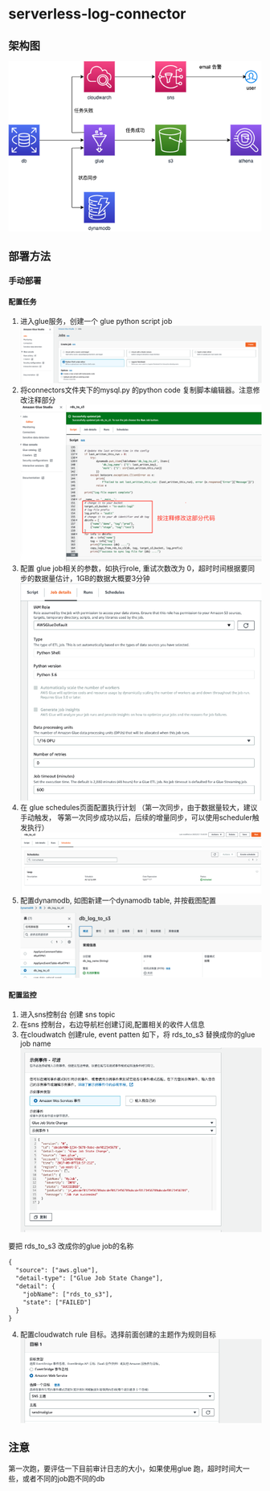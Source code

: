 # serverless-log-connector

## 架构图
![架构图](/assets/rdslog.drawio.png)

## 部署方法
### 手动部署

#### 配置任务
1. 进入glue服务，创建一个 glue python script job
![glue job](/assets/glue_job1.png)
2. 将connectors文件夹下的mysql.py 的python code  复制脚本编辑器。注意修改注释部分
![glue job](/assets/gcode.png)
3. 配置 glue job相关的参数，如执行role, 重试次数改为 0，超时时间根据要同步的数据量估计，1GB的数据大概要3分钟
![glue job](/assets/glueconfig.png)
4. 在 glue schedules页面配置执行计划 （第一次同步，由于数据量较大，建议手动触发， 等第一次同步成功以后，后续的增量同步，可以使用scheduler触发执行）
![glue job](/assets/glueschedule.png)
5. 配置dynamodb, 如图新建一个dynamodb table, 并按截图配置
![dynamodb](/assets/dynamodb1.png)

#### 配置监控
1. 进入sns控制台 创建 sns topic
2. 在sns 控制台，右边导航栏创建订阅,配置相关的收件人信息
3. 在cloudwatch 创建rule, event patten 如下，将 rds_to_s3 替换成你的glue job name
![cloudwatchrule](/assets/cloudwatchrule.png)

要把 rds_to_s3 改成你的glue job的名称
```
{
  "source": ["aws.glue"],
  "detail-type": ["Glue Job State Change"],
  "detail": {
    "jobName": ["rds_to_s3"], 
    "state": ["FAILED"]
  }
}

```
4. 配置cloudwatch rule 目标。选择前面创建的主题作为规则目标
![cloudwatchrule](/assets/ctarget.png)

## 注意
第一次跑，要评估一下目前审计日志的大小，如果使用glue 跑，超时时间大一些，或者不同的job跑不同的db


